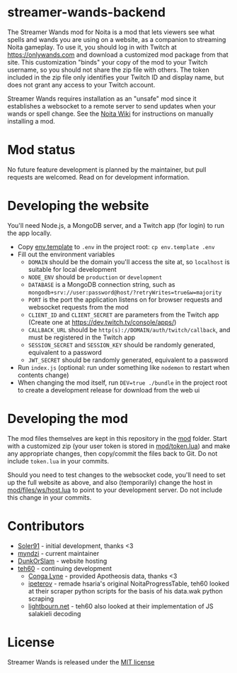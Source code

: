 # streamer-wands-backend
The Streamer Wands mod for Noita is a mod that lets viewers see what spells and wands you are using on a website, as a companion to streaming Noita gameplay.
To use it, you should log in with Twitch at https://onlywands.com and download a customized mod package from that site. This customization "binds" your copy
of the mod to your Twitch username, so you should not share the zip file with others. The token included in the zip file only identifies your Twitch ID and
display name, but does not grant any access to your Twitch account.

Streamer Wands requires installation as an "unsafe" mod since it establishes a websocket to a remote server to send updates when your wands or spell change.
See the [Noita Wiki](https://noita.wiki.gg/wiki/How_to_install_mods#Manual) for instructions on manually installing a mod.

# Mod status
No future feature development is planned by the maintainer, but pull requests are welcomed. Read on for development information.

# Developing the website
You'll need Node.js, a MongoDB server, and a Twitch app (for login) to run the app locally.

- Copy [env.template](env.template) to `.env` in the project root: `cp env.template .env`
- Fill out the environment variables
  - `DOMAIN` should be the domain you'll access the site at, so `localhost` is suitable for local development
  - `NODE_ENV` should be `production` or `development`
  - `DATABASE` is a MongoDB connection string, such as `mongodb+srv://user:password@host/?retryWrites=true&w=majority`
  - `PORT` is the port the application listens on for browser requests and websocket requests from the mod
  - `CLIENT_ID` and `CLIENT_SECRET` are parameters from the Twitch app (Create one at https://dev.twitch.tv/console/apps/)
  - `CALLBACK_URL` should be `http(s)://DOMAIN/auth/twitch/callback`, and must be registered in the Twitch app
  - `SESSION_SECRET` and `SESSION_KEY` should be randomly generated, equivalent to a password
  - `JWT_SECRET` should be randomly generated, equivalent to a password
- Run `index.js` (optional: run under something like `nodemon` to restart when contents change)
- When changing the mod itself, run `DEV=true ./bundle` in the project root to create a development release for download from the web ui

# Developing the mod
The mod files themselves are kept in this repository in the [mod](mod) folder. Start with a customized zip (your user token is stored in [mod/token.lua](mod/token.lua))
and make any appropriate changes, then copy/commit the files back to Git. Do not include `token.lua` in your commits.

Should you need to test changes to the websocket code, you'll need to set up the full website as above, and also (temporarily) change the host in [mod/files/ws/host.lua](mod/files/ws/host.lua)
to point to your development server. Do not include this change in your commits.

# Contributors
- [Soler91](https://github.com/soler91) - initial development, thanks <3
- [myndzi](https://github.com/myndzi) - current maintainer
- [DunkOrSlam](https://twitch.tv/dunkorslam) - website hosting
- [teh60](https://github.com/teh60) - continuing development
  - [Conga Lyne](https://github.com/Conga0) - provided Apotheosis data, thanks <3
  - [ipeterov](https://github.com/ipeterov/noita-progress) - remade hsaria's original NoitaProgressTable, teh60 looked at their scraper python scripts for the basis of his data.wak python scraping
  - [lightbourn.net](https://lightbourn.net/games/Noita/editor.html) - teh60 also looked at their implementation of JS salakieli decoding

# License
Streamer Wands is released under the [MIT license](https://www.tldrlegal.com/license/mit-license)
